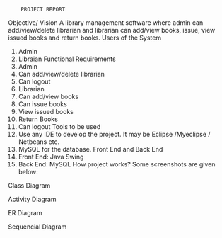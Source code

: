		PROJECT REPORT


Objective/ Vision
A library management software where admin can add/view/delete librarian and librarian can add/view books, issue, view issued books and return books.
Users of the System
1.	Admin
2.	Libraian
Functional Requirements
1. Admin
1.	Can add/view/delete librarian
2.	Can logout
2. Librarian
1.	Can add/view books
2.	Can issue books
3.	View issued books
4.	Return Books
5.	Can logout
Tools to be used
1.	Use any IDE to develop the project. It may be Eclipse /Myeclipse / Netbeans etc.
2.	MySQL for the database.
Front End and Back End
1.	Front End: Java Swing
2.	Back End: MySQL
How project works?
Some screenshots are given below:
  
 

 
 
 


Class Diagram
 
Activity Diagram
 

ER Diagram
 

Sequencial Diagram


 




